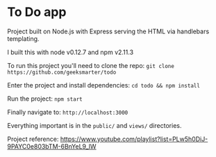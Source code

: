 # To Do app
Project built on Node.js with Express serving the HTML via handlebars templating.

I built this with node v0.12.7 and npm v2.11.3

To run this project you'll need to clone the repo:
`git clone https://github.com/geeksmarter/todo`

Enter the project and install dependencies:
`cd todo && npm install`

Run the project:
`npm start`

Finally navigate to:
`http://localhost:3000`

Everything important is in the `public/` and `views/` directories.

Project reference:
https://www.youtube.com/playlist?list=PLw5h0DiJ-9PAYC0e803bTM-6BnYeL9_lW
